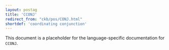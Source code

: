 ```yaml
---
layout: postag
title: 'CCONJ'
redirect_from: "ckb/pos/CONJ.html"
shortdef: 'coordinating conjunction'
---
```


This document is a placeholder for the language-specific documentation
for `CCONJ`.
